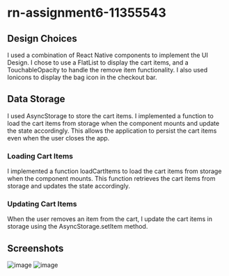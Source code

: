﻿# rn-assignment6-11355543
## Design Choices 
I used a combination of React Native components to implement the UI Design. I chose to use a FlatList to display the cart items, and a TouchableOpacity to handle the remove item functionality. I also used Ionicons to display the bag icon in the checkout bar.

## Data Storage
I used AsyncStorage to store the cart items. I implemented a function to load the cart items from storage when the component mounts and update the state accordingly. This allows the application to persist the cart items even when the user closes the app.

### Loading Cart Items
I implemented a function loadCartItems to load the cart items from storage when the component mounts. This function retrieves the cart items from storage and updates the state accordingly.

### Updating Cart Items
When the user removes an item from the cart, I update the cart items in storage using the AsyncStorage.setItem method.

## Screenshots
![image](https://github.com/SulemanaAbu/rn-assignment6-11355543/assets/151389012/88b5bc55-a621-4b21-8b88-38cbf4d2f94e)
![image](https://github.com/SulemanaAbu/rn-assignment6-11355543/assets/151389012/d3c41829-90b0-458a-a408-1b193e842733)

